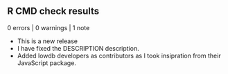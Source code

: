 ## R CMD check results

0 errors | 0 warnings | 1 note

* This is a new release
* I have fixed the DESCRIPTION description.
* Added lowdb developers as contributors as I took insipration
from their JavaScript package. 
